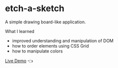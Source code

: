 # etch-a-sketch
A simple drawing board-like application.

What I learned
- improved understanding and manipulation of DOM
- how to order elements using CSS Grid
- how to manipulate colors

[Live Demo](https://chaandharaghav.github.io/etch-a-sketch/) :point_left:

